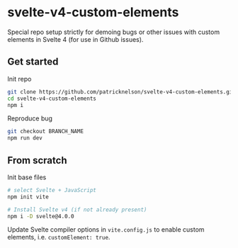 # svelte-v4-custom-elements

Special repo setup strictly for demoing bugs or other issues with custom elements in Svelte 4 (for use in Github issues).


## Get started

Init repo

```bash
git clone https://github.com/patricknelson/svelte-v4-custom-elements.git
cd svelte-v4-custom-elements
npm i
```

Reproduce bug

```bash
git checkout BRANCH_NAME
npm run dev
```


## From scratch

Init base files

```bash
# select Svelte + JavaScript
npm init vite

# Install Svelte v4 (if not already present)
npm i -D svelte@4.0.0
```

Update Svelte compiler options in `vite.config.js` to enable custom elements, i.e. `customElement: true`.
